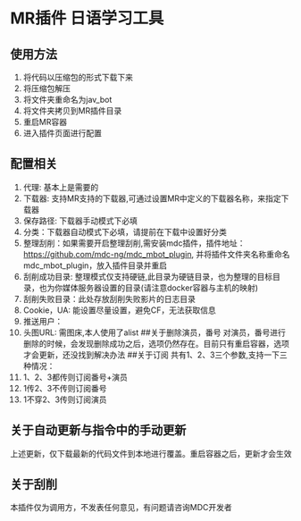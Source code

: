# MR插件 日语学习工具
## 使用方法
1. 将代码以压缩包的形式下载下来
2. 将压缩包解压
3. 将文件夹重命名为jav_bot
4. 将文件夹拷贝到MR插件目录
5. 重启MR容器
6. 进入插件页面进行配置
## 配置相关
1. 代理: 基本上是需要的
2. 下载器: 支持MR支持的下载器,可通过设置MR中定义的下载器名称，来指定下载器
3. 保存路径: 下载器手动模式下必填
4. 分类：下载器自动模式下必填，请提前在下载中设置好分类
5. 整理刮削：如果需要开启整理刮削,需安装mdc插件，插件地址：https://github.com/mdc-ng/mdc_mbot_plugin, 并将插件文件夹名称重命名mdc_mbot_plugin，放入插件目录并重启
6. 刮削成功目录: 整理模式仅支持硬链,此目录为硬链目录，也为整理的目标目录，也为你媒体服务器设置的目录(请注意docker容器与主机的映射)
7. 刮削失败目录：此处存放刮削失败影片的日志目录
8. Cookie，UA: 能设置尽量设置，避免CF，无法获取信息
9. 推送用户：
10. 头图URL: 需图床,本人使用了alist
##关于删除演员，番号
对演员，番号进行删除的时候，会发现删除成功之后，选项仍然存在。目前只有重启容器，选项才会更新，还没找到解决办法
##关于订阅
共有1、2、3三个参数,支持一下三种情况：
1. 1、2、3都传则订阅番号+演员
2. 1传2、3不传则订阅番号
3. 1不穿2、3传则订阅演员
## 关于自动更新与指令中的手动更新
上述更新，仅下载最新的代码文件到本地进行覆盖。重启容器之后，更新才会生效
## 关于刮削
本插件仅为调用方，不发表任何意见，有问题请咨询MDC开发者
